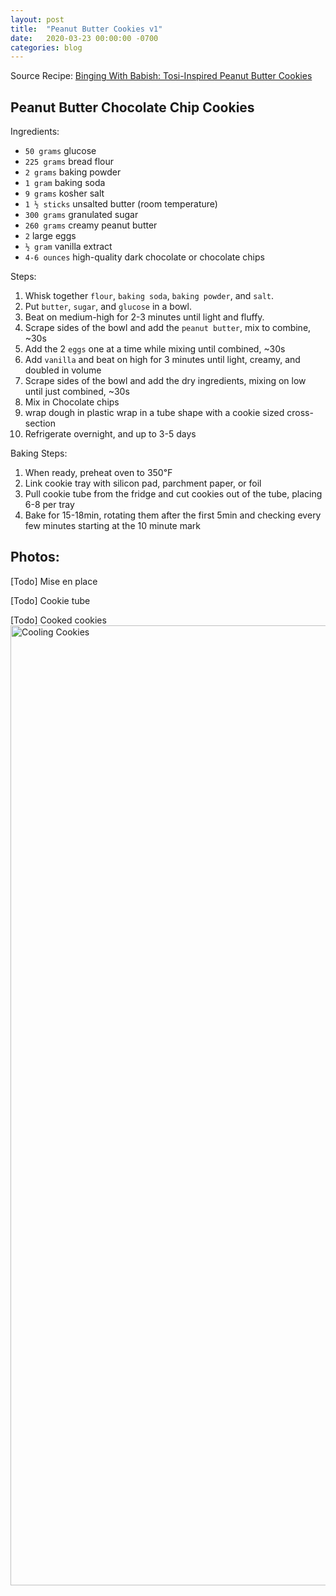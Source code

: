 ```yaml
---
layout: post
title:  "Peanut Butter Cookies v1"
date:   2020-03-23 00:00:00 -0700
categories: blog
---
```



Source Recipe: [Binging With Babish: Tosi-Inspired Peanut Butter Cookies](https://www.bingingwithbabish.com/recipes/sumbitches)

Peanut Butter Chocolate Chip Cookies
- 

Ingredients:
- `50 grams` glucose
- `225 grams` bread flour 
- `2 grams` baking powder
- `1 gram` baking soda
- `9 grams` kosher salt 
- `1 ½ sticks` unsalted butter (room temperature)
- `300 grams` granulated sugar
- `260 grams` creamy peanut butter
- `2` large eggs
- `½ gram` vanilla extract
- `4-6 ounces` high-quality dark chocolate or chocolate chips 

Steps:
1. Whisk together `flour`, `baking soda`, `baking powder`, and `salt`. 
2. Put `butter`, `sugar`, and `glucose` in a bowl.
3. Beat on medium-high for 2-3 minutes until light and fluffy.
4. Scrape sides of the bowl and add the `peanut butter`, mix to combine, ~30s 
5. Add the 2 `eggs` one at a time while mixing until combined, ~30s 
6. Add `vanilla` and beat on high for 3 minutes until light, creamy, and doubled in volume 
7. Scrape sides of the bowl and add the dry ingredients, mixing on low until just combined, ~30s
8. Mix in Chocolate chips 
9. wrap dough in plastic wrap in a tube shape with a cookie sized cross-section
10. Refrigerate overnight, and up to 3-5 days 

Baking Steps:
1. When ready, preheat oven to 350℉ 
2. Link cookie tray with silicon pad, parchment paper, or foil
3. Pull cookie tube from the fridge and cut cookies out of the tube, placing 6-8 per tray 
4. Bake for 15-18min, rotating them after the first 5min and checking every few minutes starting at the 
10 minute mark 

Photos:
- 

[Todo] Mise en place 

[Todo] Cookie tube 

[Todo] Cooked cookies 
<a data-flickr-embed="true" href="https://www.flickr.com/photos/188265593@N07/49852802022/in/dateposted-public/" title="Cooling Cookies"><img src="https://live.staticflickr.com/65535/49852802022_ec68a0edb7_k.jpg" width="2048" height="1536" alt="Cooling Cookies"></a><script async src="//embedr.flickr.com/assets/client-code.js" charset="utf-8"></script>
